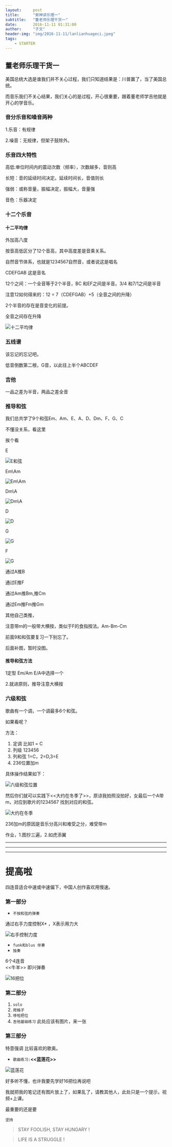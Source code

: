 ```yaml
---
layout:     post
title:      "男神讲乐理一"
subtitle:   "董老师乐理干货一"
date:       2016-11-11 01:31:00
author:     "子文"
header-img: "img/2016-11-11/lanlianhuageci.jpeg"
tags:
    - STARTER
---
```



## 董老师乐理干货一

美国总统大选是谁我们并不关心过程，我们只知道结果是：川普赢了，当了美国总统。

而音乐我们不关心结果，我们关心的是过程，开心很重要，跟着董老师学吉他就是开心的学音乐。

### 音分乐音和噪音两种

1.乐音：有规律

2.噪音：无规律，但架子鼓除外。

### 乐音四大特性

高低:单位时间内的震动次数（频率），次数越多，音则高

长短：音的延续时间决定。延续时间长，音值则长

强弱：或称音量，振幅决定，振幅大，音量强

音色：乐器决定

### 十二个乐音

#### 十二平均律

外加高八度

按音高低区分了12个音高，其中高度差是音乘关系。

自然音节体系，也就是1234567自然音，或者说这是唱名

CDEFGAB 这是音名


12个之间：一个全音等于2个半音，BC 和EF之间是半音。3/4 和7/1之间是半音

注意12如何得来的：12 = 7（CDEFGAB）+5（全音之间的升降）

2个半音的存在是音变化的前提。

全音之间存在升降

![十二平均律](/img/2016-11-11/12music.jpeg)

### 五线谱

该忘记的忘记吧。

低音倒数第二根，G音，以此往上半个ABCDEF

### 吉他

一品之差为半音，两品之差全音

### 推导和弦

我们总共学了9个和弦Em、Am、E、A、D、Dm、F、G、C

不懂没关系，看这里

挨个看

E

![E和弦](/img/2016-11-11/E.jpeg)

Em\Am

![Em\Am](/img/2016-11-11/AmEm.jpeg)

Dm\A

![Dm\A](/img/2016-11-11/DmA.jpeg)

D

![D](/img/2016-11-11/D.jpeg)

G

![G](/img/2016-11-11/G.jpeg)

F

![G](/img/2016-11-11/F.jpeg)


通过A推B

通过E推F

通过Am推Bm,推Cm

通过Em推Fm推Gm

其他自己类推，

注意带m的一般带大横按，类似于F的食指按法。Am-Bm-Cm

前面9和和弦要复习一下别忘了。

后面补图，暂时没图。

#### 推导和弦方法

1定型  Em/Am E/A中选择一个

2.就进原则，推导注意大横按

### 六级和弦

歌曲有一个调，一个调最多6个和弦。

如果看呢？

方法：

1. 定调 比如1 = C
2. 列级 123456
3. 列和弦 1=C，2=D,3=E
4. 236位置加m

具体操作结果如下：

![六级和弦位置](/img/2016-11-11/liujihexianchuli.jpeg)

然后你们就可以实践下<<大约在冬季了>>，原谅我拍照没拍好，女最后一个A带m，对应到歌片的1234567 找到对应的和弦。

![大约在冬季](/img/2016-11-11/dayuezaidongji.jpeg)

236加m的原因是音乐分高兴和难受之分，难受带m

作业，1.图抄三遍，2.如虎添翼


***

---

- - - -

# 提高啦

四连音适合中速或中速偏下，中国人创作喜欢用慢速。

### 第一部分

* `不按和弦的弹奏`

通过右手力度控制X* ，X表示用力大

![右手控制力度](/img/2016-11-11/funk.jpeg)

* `funk和blus 伴奏`
* `独奏`
 
6个4连音  
<<牛羊>>
 即兴弹奏
 
![16把位](/img/2016-11-11/16bawei.jpeg)
 
### 第二部分
1. `solo`
2. `爬格子`
3. `哆啦把位`
4. `吉他基础练习` 此处应该有图片，来一张

### 第三部分
特意强调 比较喜欢的歌奥。

* `歌曲练习:`**<<蓝莲花>>**

 ![蓝莲花](/img/2016-11-11/lanlianhua.jpeg)

好多听不懂，也许我要先学好16把位再说吧

我就把我的笔记还有图片放上了，如果乱了，请教其他人，此处只是一个提示，视频+上课。

最重要的还是要 

```
坚持
```


>  STAY FOOLISH, STAY HUNGARY !


>  LIFE IS A STRUGGLE !



























